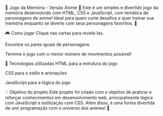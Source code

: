 🧠 Jogo da Memória - Versão Anime 🎌
Este é um simples e divertido jogo da memória desenvolvido com HTML, CSS e JavaScript, com temática de personagens de anime! Ideal para quem curte desafios e quer treinar sua memória enquanto se diverte com seus personagens favoritos. 💫

🎮 Como jogar
Clique nas cartas para revelá-las.

Encontre os pares iguais de personagens.

Termine o jogo com o menor número de movimentos possível!

🚀 Tecnologias utilizadas
HTML para a estrutura do jogo

CSS para o estilo e animações

JavaScript para a lógica do jogo

💡 Objetivo do projeto
Este projeto foi criado com o objetivo de praticar e reforçar conhecimentos em desenvolvimento web, principalmente lógica com JavaScript e estilização com CSS. Além disso, é uma forma divertida de unir programação com o universo dos animes! 🍥
